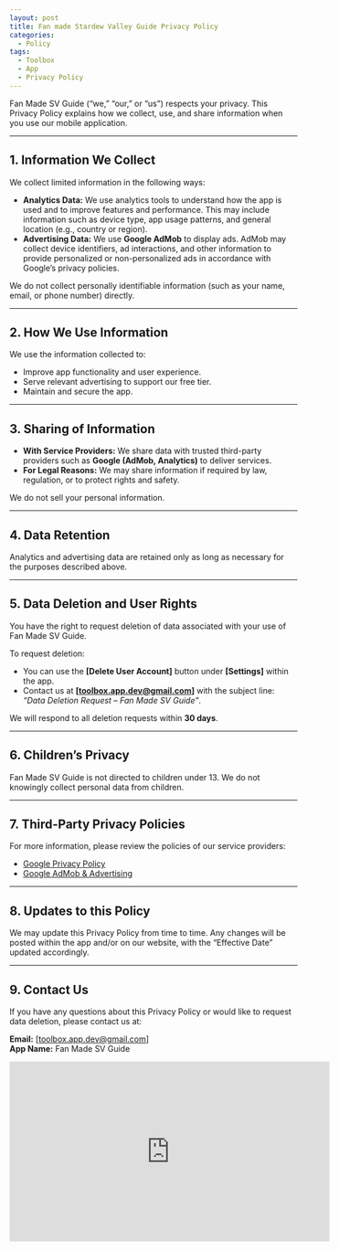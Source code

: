 ```yaml
---
layout: post
title: Fan made Stardew Valley Guide Privacy Policy
categories:
  - Policy
tags:
  - Toolbox
  - App
  - Privacy Policy
---
```


Fan Made SV Guide (“we,” “our,” or “us”) respects your privacy. This Privacy Policy explains how we collect, use, and share information when you use our mobile application.

---

## 1. Information We Collect
We collect limited information in the following ways:

- **Analytics Data:** We use analytics tools to understand how the app is used and to improve features and performance. This may include information such as device type, app usage patterns, and general location (e.g., country or region).
- **Advertising Data:** We use **Google AdMob** to display ads. AdMob may collect device identifiers, ad interactions, and other information to provide personalized or non-personalized ads in accordance with Google’s privacy policies.

We do not collect personally identifiable information (such as your name, email, or phone number) directly.

---

## 2. How We Use Information
We use the information collected to:

- Improve app functionality and user experience.
- Serve relevant advertising to support our free tier.
- Maintain and secure the app.

---

## 3. Sharing of Information
- **With Service Providers:** We share data with trusted third-party providers such as **Google (AdMob, Analytics)** to deliver services.
- **For Legal Reasons:** We may share information if required by law, regulation, or to protect rights and safety.

We do not sell your personal information.

---

## 4. Data Retention
Analytics and advertising data are retained only as long as necessary for the purposes described above.

---

## 5. Data Deletion and User Rights
You have the right to request deletion of data associated with your use of Fan Made SV Guide.

To request deletion:

- You can use the **[Delete User Account]** button under **[Settings]** within the app.
- Contact us at **[toolbox.app.dev@gmail.com]** with the subject line: *“Data Deletion Request – Fan Made SV Guide”*.

We will respond to all deletion requests within **30 days**.

---

## 6. Children’s Privacy
Fan Made SV Guide is not directed to children under 13. We do not knowingly collect personal data from children.

---

## 7. Third-Party Privacy Policies
For more information, please review the policies of our service providers:

- [Google Privacy Policy](https://policies.google.com/privacy)
- [Google AdMob & Advertising](https://policies.google.com/technologies/ads)

---

## 8. Updates to this Policy
We may update this Privacy Policy from time to time. Any changes will be posted within the app and/or on our website, with the “Effective Date” updated accordingly.

---

## 9. Contact Us
If you have any questions about this Privacy Policy or would like to request data deletion, please contact us at:

**Email:** [toolbox.app.dev@gmail.com]  
**App Name:** Fan Made SV Guide

<div class="embed-responsive">
<iframe width="560" height="315" src="https://www.youtube.com/embed/G5Bz0RmBSw8" title="YouTube video player" frameborder="0" allow="accelerometer; autoplay; clipboard-write; encrypted-media; gyroscope; picture-in-picture" allowfullscreen></iframe>
</div>
